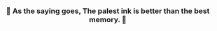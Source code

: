 <h3 align = "center">👋 As the saying goes, The palest ink is better than the best memory. 👋</h3>
<!--
**aurislee/aurislee** is a ✨ _special_ ✨ repository because its `README.md` (this file) appears on your GitHub profile.

Here are some ideas to get you started:
-->

- 🔭 I’m currently working on ...
- 🌱 I’m currently learning React native cause i will use reactsketch.app to design webpage 
- 💬 Ask me about jekyll if i 
- 📫 How to reach me: aurislee@163.com
- 😄 Pronouns: ...
- ⚡ Fun fact: ...
- 🥠 
-

<p align="center"><img src="https://github.com/aurislee/aurislee/blob/531e055695362d2bb02ea2e0da3d4f8dd01a6cf6/qrcode.jpg" alt="有问题可以添加" height="100px"></p>
<h3 align = "center">🥩🥩🥩 May all your efforts be fruitful 🍖🍖🍖</h3>
